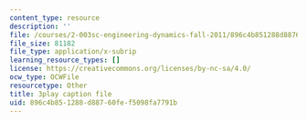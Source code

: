 ```yaml
---
content_type: resource
description: ''
file: /courses/2-003sc-engineering-dynamics-fall-2011/896c4b851288d88760fef5098fa7791b_tm51lwadMOc.srt
file_size: 81182
file_type: application/x-subrip
learning_resource_types: []
license: https://creativecommons.org/licenses/by-nc-sa/4.0/
ocw_type: OCWFile
resourcetype: Other
title: 3play caption file
uid: 896c4b85-1288-d887-60fe-f5098fa7791b
---
```

